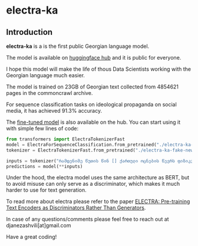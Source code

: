 # electra-ka

## Introduction

**electra-ka** is a is the first public Georgian language model. 

The model is available on [huggingface hub](https://huggingface.co/jnz/electra-ka) and it is public for everyone.

I hope this model will make the life of thous Data Scientists working with the Georgian language much easier. 

The model is trained on 23GB of Georgian text collected from 4854621 pages in the commoncrawl archive.

For sequence classification tasks on ideological propaganda on social media, it has achieved 91.3% accuracy.

The [fine-tuned model](https://huggingface.co/jnz/electra-ka-fake-news-tagging) is also available on the hub. You can start using it with simple few lines of code:

```python
from transformers import ElectraTokenizerFast
model = ElectraForSequenceClassification.from_pretrained("./electra-ka-fake-news-tagging")
tokenizer = ElectraTokenizerFast.from_pretrained("./electra-ka-fake-news-tagging/")

inputs = tokenizer("რამდენიმე წუთის წინ [] ქართული ოცნების წევრს ფიზიკურად დაუპირისპირდა", return_tensors="pt")
predictions = model(**inputs)
```

Under the hood, the electra model uses the same architecture as BERT, but to avoid misuse can only serve as a discriminator, which makes it much harder to use for text generation.

To read more about electra please refer to the paper [ELECTRA: Pre-training Text Encoders as Discriminators Rather Than Generators](https://openreview.net/pdf?id=r1xMH1BtvB).

In case of any questions/comments please feel free to reach out at djanezashvili[at]gmail.com

Have a great coding!



